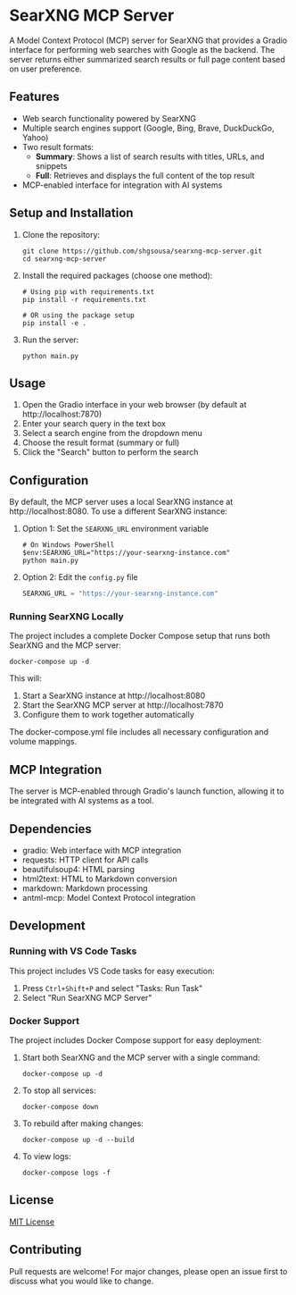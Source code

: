# SearXNG MCP Server

A Model Context Protocol (MCP) server for SearXNG that provides a Gradio interface for performing web searches with Google as the backend. The server returns either summarized search results or full page content based on user preference.

## Features

- Web search functionality powered by SearXNG
- Multiple search engines support (Google, Bing, Brave, DuckDuckGo, Yahoo)
- Two result formats:
  - **Summary**: Shows a list of search results with titles, URLs, and snippets
  - **Full**: Retrieves and displays the full content of the top result
- MCP-enabled interface for integration with AI systems

## Setup and Installation

1. Clone the repository:
   ```
   git clone https://github.com/shgsousa/searxng-mcp-server.git
   cd searxng-mcp-server
   ```

2. Install the required packages (choose one method):
   ```
   # Using pip with requirements.txt
   pip install -r requirements.txt
   
   # OR using the package setup
   pip install -e .
   ```

3. Run the server:
   ```
   python main.py
   ```

## Usage

1. Open the Gradio interface in your web browser (by default at http://localhost:7870)
2. Enter your search query in the text box
3. Select a search engine from the dropdown menu
4. Choose the result format (summary or full)
5. Click the "Search" button to perform the search

## Configuration

By default, the MCP server uses a local SearXNG instance at http://localhost:8080. To use a different SearXNG instance:

1. Option 1: Set the `SEARXNG_URL` environment variable
   ```
   # On Windows PowerShell
   $env:SEARXNG_URL="https://your-searxng-instance.com"
   python main.py
   ```

2. Option 2: Edit the `config.py` file
   ```python
   SEARXNG_URL = "https://your-searxng-instance.com"
   ```

### Running SearXNG Locally

The project includes a complete Docker Compose setup that runs both SearXNG and the MCP server:

```
docker-compose up -d
```

This will:
1. Start a SearXNG instance at http://localhost:8080
2. Start the SearXNG MCP server at http://localhost:7870
3. Configure them to work together automatically

The docker-compose.yml file includes all necessary configuration and volume mappings.

## MCP Integration

The server is MCP-enabled through Gradio's launch function, allowing it to be integrated with AI systems as a tool.

## Dependencies

- gradio: Web interface with MCP integration
- requests: HTTP client for API calls
- beautifulsoup4: HTML parsing
- html2text: HTML to Markdown conversion
- markdown: Markdown processing
- antml-mcp: Model Context Protocol integration

## Development

### Running with VS Code Tasks

This project includes VS Code tasks for easy execution:

1. Press `Ctrl+Shift+P` and select "Tasks: Run Task"
2. Select "Run SearXNG MCP Server"

### Docker Support

The project includes Docker Compose support for easy deployment:

1. Start both SearXNG and the MCP server with a single command:
   ```
   docker-compose up -d
   ```

2. To stop all services:
   ```
   docker-compose down
   ```

3. To rebuild after making changes:
   ```
   docker-compose up -d --build
   ```

4. To view logs:
   ```
   docker-compose logs -f
   ```

## License

[MIT License](LICENSE)

## Contributing

Pull requests are welcome! For major changes, please open an issue first to discuss what you would like to change.